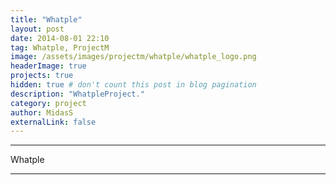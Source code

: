 ```yaml
---
title: "Whatple"
layout: post
date: 2014-08-01 22:10
tag: Whatple, ProjectM
image: /assets/images/projectm/whatple/whatple_logo.png
headerImage: true
projects: true
hidden: true # don't count this post in blog pagination
description: "WhatpleProject."
category: project
author: MidasS
externalLink: false
---
```


---

Whatple

---


